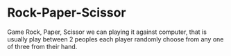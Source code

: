 # Rock-Paper-Scissor
Game Rock, Paper,  Scissor
we can playing it against computer, that is usually play between 2 peoples each player randomly choose from any one of three from their hand.
